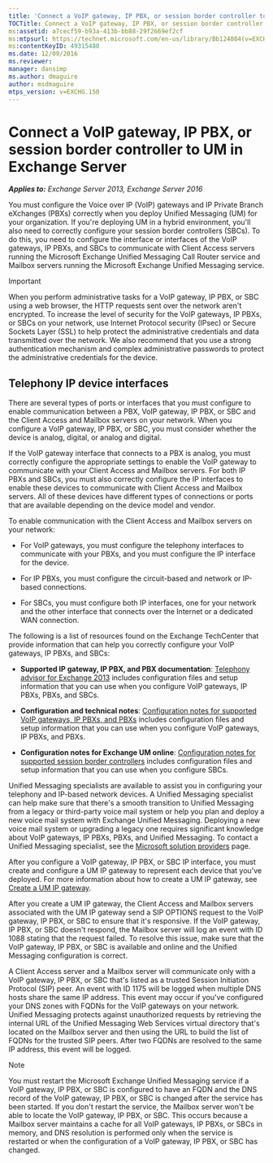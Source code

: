 ```yaml
---
title: 'Connect a VoIP gateway, IP PBX, or session border controller to UM': Exchange 2013 Help'
TOCTitle: Connect a VoIP gateway, IP PBX, or session border controller to UM
ms:assetid: a7cecf59-b93a-413b-bb88-29f2669ef2cf
ms:mtpsurl: https://technet.microsoft.com/en-us/library/Bb124084(v=EXCHG.150)
ms:contentKeyID: 49315480
ms.date: 12/09/2016
ms.reviewer: 
manager: dansimp
ms.author: dmaguire
author: msdmaguire
mtps_version: v=EXCHG.150
---
```


# Connect a VoIP gateway, IP PBX, or session border controller to UM in Exchange Server

_**Applies to:** Exchange Server 2013, Exchange Server 2016_

You must configure the Voice over IP (VoIP) gateways and IP Private Branch eXchanges (PBXs) correctly when you deploy Unified Messaging (UM) for your organization. If you're deploying UM in a hybrid environment, you'll also need to correctly configure your session border controllers (SBCs). To do this, you need to configure the interface or interfaces of the VoIP gateways, IP PBXs, and SBCs to communicate with Client Access servers running the Microsoft Exchange Unified Messaging Call Router service and Mailbox servers running the Microsoft Exchange Unified Messaging service.

> [!IMPORTANT]
> When you perform administrative tasks for a VoIP gateway, IP PBX, or SBC using a web browser, the HTTP requests sent over the network aren't encrypted. To increase the level of security for the VoIP gateways, IP PBXs, or SBCs on your network, use Internet Protocol security (IPsec) or Secure Sockets Layer (SSL) to help protect the administrative credentials and data transmitted over the network. We also recommend that you use a strong authentication mechanism and complex administrative passwords to protect the administrative credentials for the device.

## Telephony IP device interfaces

There are several types of ports or interfaces that you must configure to enable communication between a PBX, VoIP gateway, IP PBX, or SBC and the Client Access and Mailbox servers on your network. When you configure a VoIP gateway, IP PBX, or SBC, you must consider whether the device is analog, digital, or analog and digital.

If the VoIP gateway interface that connects to a PBX is analog, you must correctly configure the appropriate settings to enable the VoIP gateway to communicate with your Client Access and Mailbox servers. For both IP PBXs and SBCs, you must also correctly configure the IP interfaces to enable these devices to communicate with Client Access and Mailbox servers. All of these devices have different types of connections or ports that are available depending on the device model and vendor.

To enable communication with the Client Access and Mailbox servers on your network:

  - For VoIP gateways, you must configure the telephony interfaces to communicate with your PBXs, and you must configure the IP interface for the device.

  - For IP PBXs, you must configure the circuit-based and network or IP-based connections.

  - For SBCs, you must configure both IP interfaces, one for your network and the other interface that connects over the Internet or a dedicated WAN connection.

The following is a list of resources found on the Exchange TechCenter that provide information that can help you correctly configure your VoIP gateways, IP PBXs, and SBCs:

  - **Supported IP gateway, IP PBX, and PBX documentation**: [Telephony advisor for Exchange 2013](https://docs.microsoft.com/en-us/exchange/voice-mail-unified-messaging/telephone-system-integration-with-um/telephony-advisor-for-exchange-2013) includes configuration files and setup information that you can use when you configure VoIP gateways, IP PBXs, PBXs, and SBCs.

  - **Configuration and technical notes**: [Configuration notes for supported VoIP gateways, IP PBXs, and PBXs](https://docs.microsoft.com/en-us/exchange/voice-mail-unified-messaging/telephone-system-integration-with-um/configuration-notes-for-voip-gateways) includes configuration files and setup information that you can use when you configure VoIP gateways, IP PBXs, and PBXs.

  - **Configuration notes for Exchange UM online**: [Configuration notes for supported session border controllers](https://docs.microsoft.com/en-us/exchange/voice-mail-unified-messaging/telephone-system-integration-with-um/configuration-notes-for-session-border-controllers) includes configuration files and setup information that you can use when you configure SBCs.

Unified Messaging specialists are available to assist you in configuring your telephony and IP-based network devices. A Unified Messaging specialist can help make sure that there's a smooth transition to Unified Messaging from a legacy or third-party voice mail system or help you plan and deploy a new voice mail system with Exchange Unified Messaging. Deploying a new voice mail system or upgrading a legacy one requires significant knowledge about VoIP gateways, IP PBXs, PBXs, and Unified Messaging. To contact a Unified Messaging specialist, see the [Microsoft solution providers](https://go.microsoft.com/fwlink/p/?LinkId=261951) page.

After you configure a VoIP gateway, IP PBX, or SBC IP interface, you must create and configure a UM IP gateway to represent each device that you've deployed. For more information about how to create a UM IP gateway, see [Create a UM IP gateway](https://docs.microsoft.com/en-us/exchange/voice-mail-unified-messaging/connect-voice-mail-system/create-um-ip-gateway).

After you create a UM IP gateway, the Client Access and Mailbox servers associated with the UM IP gateway send a SIP OPTIONS request to the VoIP gateway, IP PBX, or SBC to ensure that it's responsive. If the VoIP gateway, IP PBX, or SBC doesn't respond, the Mailbox server will log an event with ID 1088 stating that the request failed. To resolve this issue, make sure that the VoIP gateway, IP PBX, or SBC is available and online and the Unified Messaging configuration is correct.

A Client Access server and a Mailbox server will communicate only with a VoIP gateway, IP PBX, or SBC that's listed as a trusted Session Initiation Protocol (SIP) peer. An event with ID 1175 will be logged when multiple DNS hosts share the same IP address. This event may occur if you've configured your DNS zones with FQDNs for the VoIP gateways on your network. Unified Messaging protects against unauthorized requests by retrieving the internal URL of the Unified Messaging Web Services virtual directory that's located on the Mailbox server and then using the URL to build the list of FQDNs for the trusted SIP peers. After two FQDNs are resolved to the same IP address, this event will be logged.

> [!NOTE]
> You must restart the Microsoft&nbsp;Exchange Unified Messaging service if a VoIP gateway, IP PBX, or SBC is configured to have an FQDN and the DNS record of the VoIP gateway, IP PBX, or SBC is changed after the service has been started. If you don't restart the service, the Mailbox server won't be able to locate the VoIP gateway, IP PBX, or SBC. This occurs because a Mailbox server maintains a cache for all VoIP gateways, IP PBXs, or SBCs in memory, and DNS resolution is performed only when the service is restarted or when the configuration of a VoIP gateway, IP PBX, or SBC has changed.

